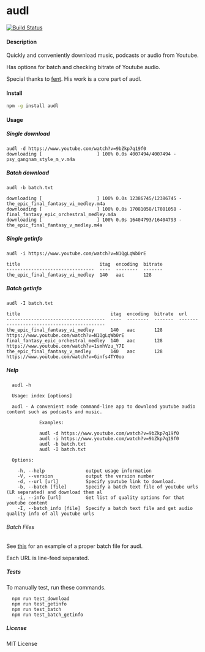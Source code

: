 audl
=========
[![Build Status](https://travis-ci.org/tadachi/audl.svg?branch=master)](https://travis-ci.org/tadachi/audl)

#### Description

Quickly and conveniently download music, podcasts or audio from Youtube.

Has options for batch and checking bitrate of Youtube audio.

Special thanks to [fent](https://github.com/fent/node-ytdl). His work is a core part of audl.

#### Install

```bash
npm -g install audl
```

#### Usage

##### Single download
```
audl -d https://www.youtube.com/watch?v=9bZkp7q19f0
downloading [                    ] 100% 0.0s 4007494/4007494 - psy_gangnam_style_m_v.m4a
```
##### Batch download
```
audl -b batch.txt

downloading [                    ] 100% 0.0s 12386745/12386745 - the_epic_final_fantasy_vi_medley.m4a
downloading [                    ] 100% 0.0s 17081058/17081058 - final_fantasy_epic_orchestral_medley.m4a
downloading [                    ] 100% 0.0s 16404793/16404793 - the_epic_final_fantasy_v_medley.m4a
```
##### Single getinfo
```
audl -i https://www.youtube.com/watch?v=N1QgLqWb0rE

title                             itag  encoding  bitrate
--------------------------------  ----  --------  -------
the_epic_final_fantasy_vi_medley  140   aac       128
```
##### Batch getinfo
```
audl -I batch.txt

title                                 itag  encoding  bitrate  url
------------------------------------  ----  --------  -------  -------------------------------------------
the_epic_final_fantasy_vi_medley      140   aac       128      https://www.youtube.com/watch?v=N1QgLqWb0rE
final_fantasy_epic_orchestral_medley  140   aac       128      https://www.youtube.com/watch?v=1smhVzu_Y7I
the_epic_final_fantasy_v_medley       140   aac       128      https://www.youtube.com/watch?v=Ginfs4TY0oo
```
##### Help
```
  audl -h

  Usage: index [options]

  audl - A convenient node command-line app to download youtube audio content such as podcasts and music.

            Examples:

            audl -d https://www.youtube.com/watch?v=9bZkp7q19f0
            audl -i https://www.youtube.com/watch?v=9bZkp7q19f0
            audl -b batch.txt
            audl -I batch.txt

  Options:

    -h, --help               output usage information
    -V, --version            output the version number
    -d, --url [url]          Specify youtube link to download.
    -b, --batch [file]       Specify a batch text file of youtube urls (LR separated) and download them al
    -i, --info [url]         Get list of quality options for that youtube content
    -I, --batch_info [file]  Specify a batch text file and get audio quality info of all youtube urls
```

###### Batch Files

See [this](https://github.com/tadachi/audl/blob/master/tests/batch.txt) for an example of a proper batch file for audl.

Each URL is line-feed separated.

##### Tests

To manually test, run these commands.

```
  npm run test_download
  npm run test_getinfo
  npm run test_batch
  npm run test_batch_getinfo
```

##### License

MIT License
 
